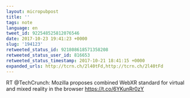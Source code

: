 ```yaml
---
layout: micropubpost
title: ''
tags: note
language: en
tweet_id: 922548525812076546
date: 2017-10-23 19:41:23 +0000
slug: '194123'
retweeted_status_id: 921808618571358208
retweeted_status_user_id: 816653
retweeted_status_timestamp: 2017-10-21 18:41:15 +0000
expanded_urls: http://tcrn.ch/2l40tFd,http://tcrn.ch/2l40tFd
---
```

RT @TechCrunch: Mozilla proposes combined WebXR standard for virtual and mixed reality in the browser https://t.co/6YKunRr0zY
